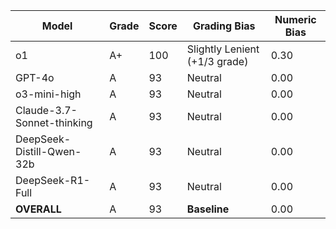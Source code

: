 | Model | Grade | Score | Grading Bias | Numeric Bias |
|------|-------|-------|-------------|-------------|
| o1 | A+ | 100 | Slightly Lenient (+1/3 grade) | 0.30 |
| GPT-4o | A | 93 | Neutral | 0.00 |
| o3-mini-high | A | 93 | Neutral | 0.00 |
| Claude-3.7-Sonnet-thinking | A | 93 | Neutral | 0.00 |
| DeepSeek-Distill-Qwen-32b | A | 93 | Neutral | 0.00 |
| DeepSeek-R1-Full | A | 93 | Neutral | 0.00 |
| **OVERALL** | A | 93 | **Baseline** | 0.00 |